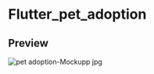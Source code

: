 # Flutter_pet_adoption

## Preview

![pet adoption-Mockupp jpg](https://user-images.githubusercontent.com/38382273/115578219-c3171f80-a2cd-11eb-93e6-06ea7e5e2451.png)

